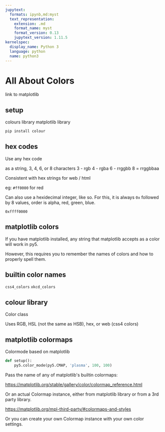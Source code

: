 ```yaml
---
jupytext:
  formats: ipynb,md:myst
  text_representation:
    extension: .md
    format_name: myst
    format_version: 0.13
    jupytext_version: 1.11.5
kernelspec:
  display_name: Python 3
  language: python
  name: python3
---
```


# All About Colors

link to matplotlib

## setup

colours library
matplotlib library

```bash
pip install colour
```

## hex codes

Use any hex code

as a string, 3, 4, 6, or 8 characters
3 - rgb
4 - rgba
6 - rrggbb
8 = rrggbbaa

Consistent with hex strings for web / html

eg: `#ff0000` for red

Can also use a hexidecimal integer, like so. For this, it is always `0x` followed
by 8 values, order is alpha, red, green, blue.

`0xffff0000`

## matplotlib colors

If you have matplotlib installed, any string that matplotlib accepts as a color
will work in py5.

However, this requires you to remember the names of colors and how to properly
spell them.

## builtin color names

`css4_colors`
`xkcd_colors`

## colour library

Color class

Uses RGB, HSL (not the same as HSB), hex, or web (css4 colors)

## matplotlib colormaps

Colormode based on matplotlib

```python
def setup():
    py5.color_mode(py5.CMAP, 'plasma', 100, 100)
```

Pass the name of any of matplotlib's builtin colormaps:

https://matplotlib.org/stable/gallery/color/colormap_reference.html

Or an actual Colormap instance, either from matplotlib library or from a 3rd
party library.

https://matplotlib.org/mpl-third-party/#colormaps-and-styles

Or you can create your own Colormap instance with your own color settings.

